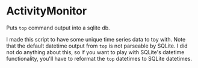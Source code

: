 # ActivityMonitor
Puts `top` command output into a sqlite db.

I made this script to have some unique time series data to toy with. Note that the default datetime output from `top` is not parseable by SQLite. I did not do anything about this, so if you want to play with SQLite's datetime functionality, you'll have to reformat the `top` datetimes to SQLite datetimes.
